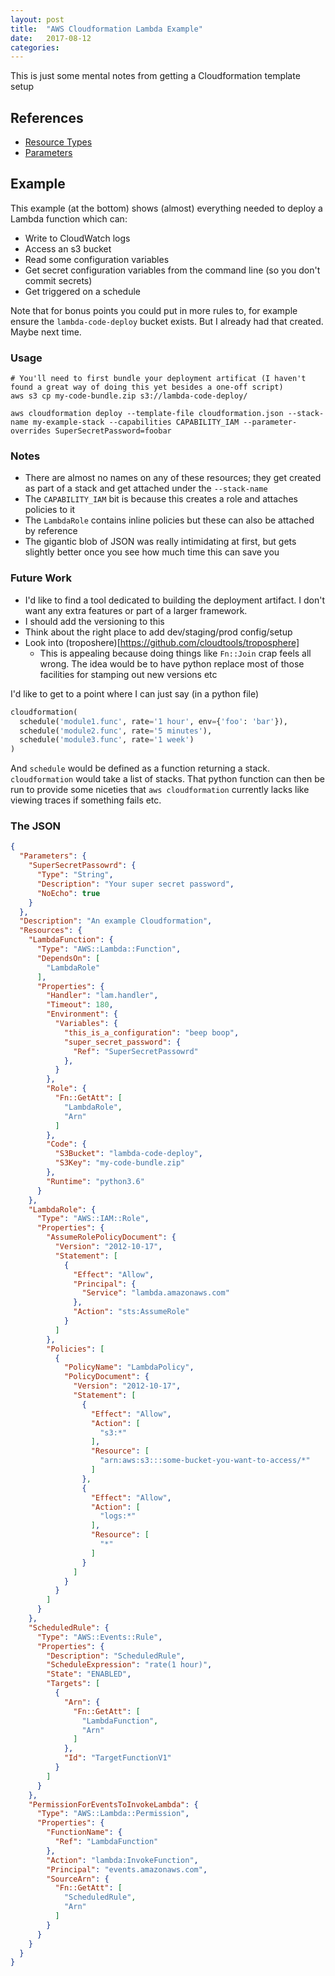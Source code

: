 ```yaml
---
layout: post
title:  "AWS Cloudformation Lambda Example"
date:   2017-08-12
categories:
---
```


This is just some mental notes from getting a Cloudformation template setup

## References

  - [Resource Types](http://docs.aws.amazon.com/AWSCloudFormation/latest/UserGuide/aws-template-resource-type-ref.html)
  - [Parameters](http://docs.aws.amazon.com/AWSCloudFormation/latest/UserGuide/parameters-section-structure.html)

## Example

This example (at the bottom) shows (almost) everything needed to deploy a Lambda function which can:

  - Write to CloudWatch logs
  - Access an s3 bucket
  - Read some configuration variables
  - Get secret configuration variables from the command line (so you don't commit secrets)
  - Get triggered on a schedule

Note that for bonus points you could put in more rules to, for example ensure the `lambda-code-deploy` bucket exists. But I already had that created. Maybe next time.

### Usage

```
# You'll need to first bundle your deployment artificat (I haven't found a great way of doing this yet besides a one-off script)
aws s3 cp my-code-bundle.zip s3://lambda-code-deploy/

aws cloudformation deploy --template-file cloudformation.json --stack-name my-example-stack --capabilities CAPABILITY_IAM --parameter-overrides SuperSecretPassword=foobar
```

### Notes

  - There are almost no names on any of these resources; they get created as part of a stack and get attached under the `--stack-name`
  - The `CAPABILITY_IAM` bit is because this creates a role and attaches policies to it
  - The `LambdaRole` contains inline policies but these can also be attached by reference
  - The gigantic blob of JSON was really intimidating at first, but gets slightly better once you see how much time this can save you

### Future Work

  - I'd like to find a tool dedicated to building the deployment artifact. I don't want any extra features or part of a larger framework.
  - I should add the versioning to this
  - Think about the right place to add dev/staging/prod config/setup
  - Look into (troposhere)[https://github.com/cloudtools/troposphere]
    - This is appealing because doing things like `Fn::Join` crap feels all wrong. The idea would be to have python replace most of those facilities for stamping out new versions etc

I'd like to get to a point where I can just say (in a python file)

```python
cloudformation(
  schedule('module1.func', rate='1 hour', env={'foo': 'bar'}),
  schedule('module2.func', rate='5 minutes'),
  schedule('module3.func', rate='1 week')
)
```

And `schedule` would be defined as a function returning a stack. `cloudformation` would take a list of stacks. That python function can then be run to provide some niceties that `aws cloudformation` currently lacks like viewing traces if something fails etc.

### The JSON

```json
{
  "Parameters": {
    "SuperSecretPassowrd": {
      "Type": "String",
      "Description": "Your super secret password",
      "NoEcho": true
    }
  },
  "Description": "An example Cloudformation",
  "Resources": {
    "LambdaFunction": {
      "Type": "AWS::Lambda::Function",
      "DependsOn": [
        "LambdaRole"
      ],
      "Properties": {
        "Handler": "lam.handler",
        "Timeout": 180,
        "Environment": {
          "Variables": {
            "this_is_a_configuration": "beep boop",
            "super_secret_password": {
              "Ref": "SuperSecretPassowrd"
            },
          }
        },
        "Role": {
          "Fn::GetAtt": [
            "LambdaRole",
            "Arn"
          ]
        },
        "Code": {
          "S3Bucket": "lambda-code-deploy",
          "S3Key": "my-code-bundle.zip"
        },
        "Runtime": "python3.6"
      }
    },
    "LambdaRole": {
      "Type": "AWS::IAM::Role",
      "Properties": {
        "AssumeRolePolicyDocument": {
          "Version": "2012-10-17",
          "Statement": [
            {
              "Effect": "Allow",
              "Principal": {
                "Service": "lambda.amazonaws.com"
              },
              "Action": "sts:AssumeRole"
            }
          ]
        },
        "Policies": [
          {
            "PolicyName": "LambdaPolicy",
            "PolicyDocument": {
              "Version": "2012-10-17",
              "Statement": [
                {
                  "Effect": "Allow",
                  "Action": [
                    "s3:*"
                  ],
                  "Resource": [
                    "arn:aws:s3:::some-bucket-you-want-to-access/*"
                  ]
                },
                {
                  "Effect": "Allow",
                  "Action": [
                    "logs:*"
                  ],
                  "Resource": [
                    "*"
                  ]
                }
              ]
            }
          }
        ]
      }
    },
    "ScheduledRule": {
      "Type": "AWS::Events::Rule",
      "Properties": {
        "Description": "ScheduledRule",
        "ScheduleExpression": "rate(1 hour)",
        "State": "ENABLED",
        "Targets": [
          {
            "Arn": {
              "Fn::GetAtt": [
                "LambdaFunction",
                "Arn"
              ]
            },
            "Id": "TargetFunctionV1"
          }
        ]
      }
    },
    "PermissionForEventsToInvokeLambda": {
      "Type": "AWS::Lambda::Permission",
      "Properties": {
        "FunctionName": {
          "Ref": "LambdaFunction"
        },
        "Action": "lambda:InvokeFunction",
        "Principal": "events.amazonaws.com",
        "SourceArn": {
          "Fn::GetAtt": [
            "ScheduledRule",
            "Arn"
          ]
        }
      }
    }
  }
}
```
